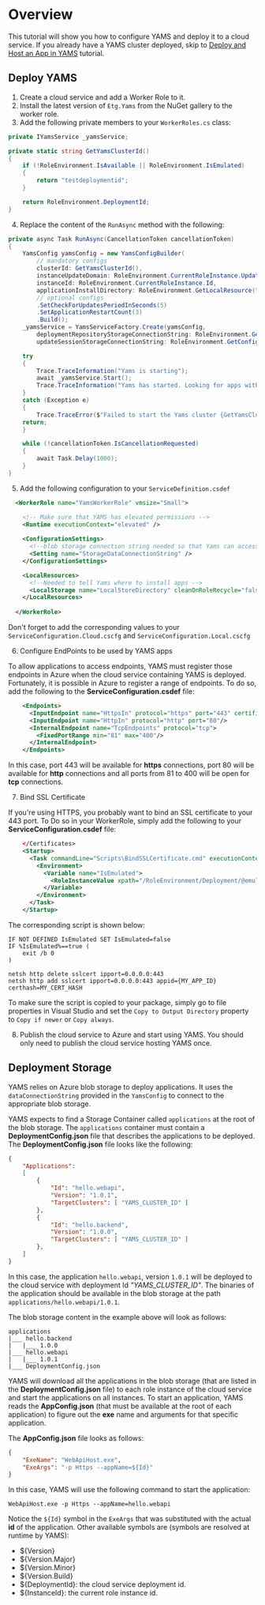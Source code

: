# Overview

This tutorial will show you how to configure YAMS and deploy it to a cloud service. If you already have a YAMS cluster deployed, skip to [Deploy and Host an App in YAMS](Deploy&Host_an_App_in_YAMS.md) tutorial.

## Deploy YAMS
1. Create a cloud service and add a Worker Role to it.
2. Install the latest version of `Etg.Yams` from the NuGet gallery to the worker role.
3. Add the following private members to your `WorkerRoles.cs` class:

```csharp
private IYamsService _yamsService;

private static string GetYamsClusterId()
{
    if (!RoleEnvironment.IsAvailable || RoleEnvironment.IsEmulated)
    {
        return "testdeploymentid";
    }

    return RoleEnvironment.DeploymentId;
}
```
4. Replace the content of the `RunAsync` method with the following:

```csharp
private async Task RunAsync(CancellationToken cancellationToken)
{
    YamsConfig yamsConfig = new YamsConfigBuilder(
        // mandatory configs
        clusterId: GetYamsClusterId(),
        instanceUpdateDomain: RoleEnvironment.CurrentRoleInstance.UpdateDomain.ToString(),
        instanceId: RoleEnvironment.CurrentRoleInstance.Id,
        applicationInstallDirectory: RoleEnvironment.GetLocalResource("LocalStoreDirectory").RootPath)
        // optional configs
        .SetCheckForUpdatesPeriodInSeconds(5)
        .SetApplicationRestartCount(3)
        .Build();
    _yamsService = YamsServiceFactory.Create(yamsConfig,
        deploymentRepositoryStorageConnectionString: RoleEnvironment.GetConfigurationSettingValue("StorageDataConnectionString"),
        updateSessionStorageConnectionString: RoleEnvironment.GetConfigurationSettingValue("StorageDataConnectionString"));

    try
    {
        Trace.TraceInformation("Yams is starting");
        await _yamsService.Start();
        Trace.TraceInformation("Yams has started. Looking for apps with clusterId:" + GetYamsClusterId());
    }
    catch (Exception e)
    {
        Trace.TraceError($"Failed to start the Yams cluster {GetYamsClusterId()}", e);
	return;
    }

    while (!cancellationToken.IsCancellationRequested)
    {
        await Task.Delay(1000);
    }
}
```

5. Add the following configuration to your `ServiceDefinition.csdef`

```xml
  <WorkerRole name="YamsWorkerRole" vmsize="Small">

    <!-- Make sure that YAMS has elevated permissions -->
    <Runtime executionContext="elevated" />
    
    <ConfigurationSettings>
      <!--blob storage connection string needed so that Yams can access the deployment storage -->
      <Setting name="StorageDataConnectionString" />
    </ConfigurationSettings>

    <LocalResources>
      <!--Needed to tell Yams where to install apps -->
      <LocalStorage name="LocalStoreDirectory" cleanOnRoleRecycle="false" />
    </LocalResources>
    
  </WorkerRole>
```

Don't forget to add the corresponding values to your `ServiceConfiguration.Cloud.cscfg` and `ServiceConfiguration.Local.cscfg`

6. Configure EndPoints to be used by YAMS apps

To allow applications to access endpoints, YAMS must register those endpoints in Azure when the cloud service containing YAMS is deployed. Fortunately, it is possible in Azure to register a range of endpoints. To do so, add the following to the **ServiceConfiguration.csdef** file:

```xml
    <Endpoints>
      <InputEndpoint name="HttpsIn" protocol="https" port="443" certificate="your-certificate.net"/>
      <InputEndpoint name="HttpIn" protocol="http" port="80"/>
      <InternalEndpoint name="TcpEndpoints" protocol="tcp">
        <FixedPortRange min="81" max="400"/>
      </InternalEndpoint>
    </Endpoints>
```

In this case, port 443 will be available for **https** connections, port 80 will be available for **http** connections and all ports from 81 to 400 will be open for **tcp** connections.


7. Bind SSL Certificate

If you're using HTTPS, you probably want to bind an SSL certificate to your 443 port.
To Do so in your WorkerRole, simply add the following to your **ServiceConfiguration.csdef** file:

```xml
    </Certificates>
    <Startup>
      <Task commandLine="Scripts\BindSSLCertificate.cmd" executionContext="elevated" taskType="simple">
        <Environment>
          <Variable name="IsEmulated">
            <RoleInstanceValue xpath="/RoleEnvironment/Deployment/@emulated" />
          </Variable>
        </Environment>
      </Task>
    </Startup>
```

The corresponding script is shown below:

```
IF NOT DEFINED IsEmulated SET IsEmulated=false
IF %IsEmulated%==true (
    exit /b 0
)

netsh http delete sslcert ipport=0.0.0.0:443
netsh http add sslcert ipport=0.0.0.0:443 appid={MY_APP_ID} certhash=MY_CERT_HASH
```
To make sure the script is copied to your package, simply go to file properties in Visual Studio and set the `Copy to Output Directory` property to `Copy if newer` or `Copy always`.

8. Publish the cloud service to Azure and start using YAMS. You should only need to publish the cloud service hosting YAMS once.

## Deployment Storage

YAMS relies on Azure blob storage to deploy applications. It uses the `dataConnectionString` provided in the `YamsConfig` to connect to the appropriate blob storage.

YAMS expects to find a Storage Container called `applications` at the root of the blob storage. The `applications` container must contain a **DeploymentConfig.json** file that describes the applications to be deployed. The **DeploymentConfig.json** file looks like the following:

```json
{
	"Applications":
	[
        {
            "Id": "hello.webapi",
            "Version": "1.0.1",
            "TargetClusters": [ "YAMS_CLUSTER_ID" ]
        },	
		{
            "Id": "hello.backend",
			"Version": "1.0.0",
            "TargetClusters": [ "YAMS_CLUSTER_ID" ]
		},
	]
}
```

In this case, the application `hello.webapi`, version `1.0.1` will be deployed to the cloud service with deployment Id *"YAMS_CLUSTER_ID"*. The binaries of the application should be available in the blob storage at the path `applications/hello.webapi/1.0.1`.

The blob storage content in the example above will look as follows:

```
applications
|___ hello.backend
|   |___ 1.0.0
|___ hello.webapi
|   |___ 1.0.1
|___ DeploymentConfig.json            
```

YAMS will download all the applications in the blob storage (that are listed in the **DeploymentConfig.json** file) to each role instance of the cloud service and start the applications on all instances. To start an application, YAMS reads the **AppConfig.json** (that must be available at the root of each application) to figure out the **exe** name and arguments for that specific application.

The **AppConfig.json** file looks as follows:

```json
{
    "ExeName": "WebApiHost.exe",
    "ExeArgs": "-p Https --appName=${Id}"
}
```

In this case, YAMS will use the following command to start the application:

```
WebApiHost.exe -p Https --appName=hello.webapi
```

Notice the `${Id}` symbol in the `ExeArgs` that was substituted with the actual **id** of the application. Other available symbols are (symbols are resolved at runtime by YAMS):
* ${Version}
* ${Version.Major}
* ${Version.Minor}
* ${Version.Build}
* ${DeploymentId}: the cloud service deployment id.
* ${InstanceId}: the current role instance id.
